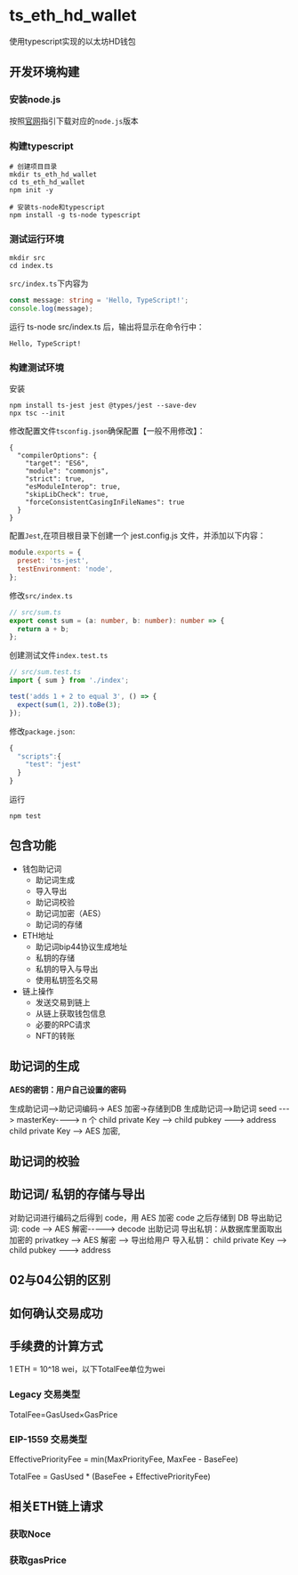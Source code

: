 # ts_eth_hd_wallet
使用typescript实现的以太坊HD钱包

## 开发环境构建
### 安装node.js
按照[官网](https://nodejs.org/zh-cn)指引下载对应的`node.js`版本

### 构建typescript
```shell
# 创建项目目录
mkdir ts_eth_hd_wallet
cd ts_eth_hd_wallet
npm init -y

# 安装ts-node和typescript
npm install -g ts-node typescript
```
### 测试运行环境
```shell
mkdir src
cd index.ts
```
`src/index.ts`下内容为
```typescript
const message: string = 'Hello, TypeScript!';
console.log(message);
```
运行 ts-node src/index.ts 后，输出将显示在命令行中：
```shell
Hello, TypeScript!
```
### 构建测试环境
安装
```shell
npm install ts-jest jest @types/jest --save-dev
npx tsc --init
```
修改配置文件`tsconfig.json`确保配置【一般不用修改】：
```shell
{
  "compilerOptions": {
    "target": "ES6",
    "module": "commonjs",
    "strict": true,
    "esModuleInterop": true,
    "skipLibCheck": true,
    "forceConsistentCasingInFileNames": true
  }
}
```
配置`Jest`,在项目根目录下创建一个 jest.config.js 文件，并添加以下内容：
```javascript
module.exports = {
  preset: 'ts-jest',
  testEnvironment: 'node',
};
```
修改`src/index.ts` 
```typescript
// src/sum.ts
export const sum = (a: number, b: number): number => {
  return a + b;
};
```
创建测试文件`index.test.ts`
```typescript
// src/sum.test.ts
import { sum } from './index';

test('adds 1 + 2 to equal 3', () => {
  expect(sum(1, 2)).toBe(3);
});
```
修改`package.json`:
```javascript
{
  "scripts":{
    "test": "jest"
  }
}
```
运行
```shell
npm test
```



## 包含功能
* 钱包助记词
  * 助记词生成
  * 导入导出
  * 助记词校验
  * 助记词加密（AES）
  * 助记词的存储
* ETH地址
  * 助记词bip44协议生成地址
  * 私钥的存储
  * 私钥的导入与导出
  * 使用私钥签名交易
* 链上操作
  * 发送交易到链上
  * 从链上获取钱包信息
  * 必要的RPC请求
  * NFT的转账

## 助记词的生成
**AES的密钥：用户自己设置的密码**

生成助记词-->助记词编码-> AES 加密->存储到DB
生成助记词-->助记词 seed ---> masterKey----> n 个 child private Key --> child pubkey ---> address
child private Key --> AES 加密,

## 助记词的校验




## 助记词/ 私钥的存储与导出
对助记词进行编码之后得到 code，用 AES 加密 code 之后存储到 DB
导出助记词: code --> AES 解密-----> decode 出助记词
导出私钥：从数据库里面取出加密的 privatkey --> AES 解密 --> 导出给用户
导入私钥： child private Key --> child pubkey ---> address

## 02与04公钥的区别

## 如何确认交易成功

## 手续费的计算方式

1 ETH = 10^18 wei，以下TotalFee单位为wei

### Legacy 交易类型

TotalFee=GasUsed×GasPrice

### EIP-1559 交易类型

EffectivePriorityFee = min(MaxPriorityFee, MaxFee - BaseFee)

TotalFee = GasUsed * (BaseFee + EffectivePriorityFee)

## 相关ETH链上请求

### 获取Noce

### 获取gasPrice





